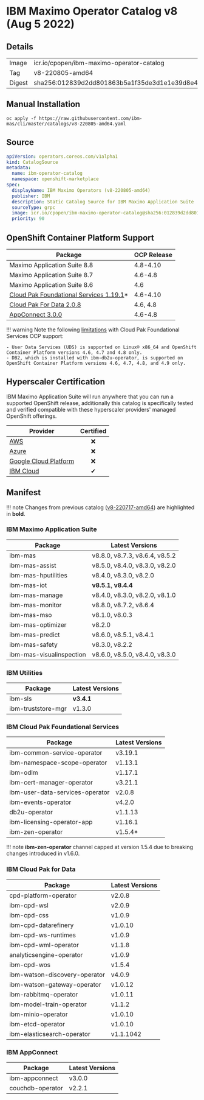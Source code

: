 IBM Maximo Operator Catalog v8 (Aug 5 2022)
===============================================================================

Details
-------------------------------------------------------------------------------

<table>
  <tr><td>Image</td><td>icr.io/cpopen/ibm-maximo-operator-catalog</tr></tr>
  <tr><td>Tag</td><td>v8-220805-amd64</tr></tr>
  <tr><td>Digest</td><td>sha256:012839d2dd801863b5a1f35de3d1e1e39d8e4a3e707f894beee091608c09aca4</tr></tr>
</table>


Manual Installation
-------------------------------------------------------------------------------
`oc apply -f https://raw.githubusercontent.com/ibm-mas/cli/master/catalogs/v8-220805-amd64.yaml`


Source
-------------------------------------------------------------------------------
```yaml
apiVersion: operators.coreos.com/v1alpha1
kind: CatalogSource
metadata:
  name: ibm-operator-catalog
  namespace: openshift-marketplace
spec:
  displayName: IBM Maximo Operators (v8-220805-amd64)
  publisher: IBM
  description: Static Catalog Source for IBM Maximo Application Suite
  sourceType: grpc
  image: icr.io/cpopen/ibm-maximo-operator-catalog@sha256:012839d2dd801863b5a1f35de3d1e1e39d8e4a3e707f894beee091608c09aca4
  priority: 90
```


OpenShift Container Platform Support
-------------------------------------------------------------------------------
| Package                      | OCP Release |
| ---------------------------- | ------------|
| Maximo Application Suite 8.8 | 4.8-4.10    |
| Maximo Application Suite 8.7 | 4.6-4.8     |
| Maximo Application Suite 8.6 | 4.6         |
| [Cloud Pak Foundational Services 1.19.1](https://www.ibm.com/docs/en/cpfs?topic=operator-supported-openshift-versions-platforms)* | 4.6-4.10 |
| [Cloud Pak For Data 2.0.8](https://www.ibm.com/docs/en/cloud-paks/cp-data/4.0?topic=requirements-software) | 4.6, 4.8 |
| [AppConnect 3.0.0](https://www.ibm.com/support/pages/node/6239294) | 4.6-4.8 |

!!! warning
    Note the following [limitations](https://www.ibm.com/docs/en/cpfs?topic=operator-supported-openshift-versions-platforms) with Cloud Pak Foundational Services OCP support:

    - User Data Services (UDS) is supported on Linux® x86_64 and OpenShift Container Platform versions 4.6, 4.7 and 4.8 only.
    - DB2, which is installed with ibm-db2u-operator, is supported on OpenShift Container Platform versions 4.6, 4.7, 4.8, and 4.9 only.


Hyperscaler Certification
-------------------------------------------------------------------------------
IBM Maximo Application Suite will run anywhere that you can run a supported OpenShift release, additionally this catalog is specifically tested and verified compatible with these hyperscaler providers' managed OpenShift offerings.

| Provider                                                                                 | Certified |
| ---------------------------------------------------------------------------------------- | :--------:|
| [AWS](https://aws.amazon.com/rosa/)                                                      | ❌       |
| [Azure](https://azure.microsoft.com/en-gb/services/openshift/)                           | ❌       |
| [Google Cloud Platform](https://cloud.google.com/architecture/partners/openshift-on-gcp) | ❌       |
| [IBM Cloud](https://www.ibm.com/cloud/openshift)                                         | ✔        |


Manifest
-------------------------------------------------------------------------------

!!! note
    Changes from previous catalog ([v8-220717-amd64](v8-220717-amd64.md)) are highlighted in **bold**.

### IBM Maximo Application Suite
| Package                  | Latest Versions                |
| ------------------------ | ------------------------------ |
| ibm-mas                  | v8.8.0, v8.7.3, v8.6.4, v8.5.2 |
| ibm-mas-assist           | v8.5.0, v8.4.0, v8.3.0, v8.2.0 |
| ibm-mas-hputilities      | v8.4.0, v8.3.0, v8.2.0         |
| ibm-mas-iot              | **v8.5.1**, **v8.4.4**         |
| ibm-mas-manage           | v8.4.0, v8.3.0, v8.2.0, v8.1.0 |
| ibm-mas-monitor          | v8.8.0, v8.7.2, v8.6.4         |
| ibm-mas-mso              | v8.1.0, v8.0.3                 |
| ibm-mas-optimizer        | v8.2.0                         |
| ibm-mas-predict          | v8.6.0, v8.5.1, v8.4.1         |
| ibm-mas-safety           | v8.3.0, v8.2.2                 |
| ibm-mas-visualinspection | v8.6.0, v8.5.0, v8.4.0, v8.3.0 |

### IBM Utilities
| Package                  | Latest Versions |
| ------------------------ | --------------- |
| ibm-sls                  | **v3.4.1**      |
| ibm-truststore-mgr       | v1.3.0          |

### IBM Cloud Pak Foundational Services
| Package                         | Latest Versions |
| ------------------------------- | --------------- |
| ibm-common-service-operator     | v3.19.1         |
| ibm-namespace-scope-operator    | v1.13.1         |
| ibm-odlm                        | v1.17.1         |
| ibm-cert-manager-operator       | v3.21.1         |
| ibm-user-data-services-operator | v2.0.8          |
| ibm-events-operator             | v4.2.0          |
| db2u-operator                   | v1.1.13         |
| ibm-licensing-operator-app      | v1.16.1         |
| ibm-zen-operator                | v1.5.4*         |

!!! note
    **ibm-zen-operator** channel capped at version 1.5.4 due to breaking changes introduced in v1.6.0.

### IBM Cloud Pak for Data
| Package                       | Latest Versions |
| ----------------------------- | --------------- |
| cpd-platform-operator         | v2.0.8          |
| ibm-cpd-wsl                   | v2.0.9          |
| ibm-cpd-css                   | v1.0.9          |
| ibm-cpd-datarefinery          | v1.0.10         |
| ibm-cpd-ws-runtimes           | v1.0.9          |
| ibm-cpd-wml-operator          | v1.1.8          |
| analyticsengine-operator      | v1.0.9          |
| ibm-cpd-wos                   | v1.5.4          |
| ibm-watson-discovery-operator | v4.0.9          |
| ibm-watson-gateway-operator   | v1.0.12         |
| ibm-rabbitmq-operator         | v1.0.11         |
| ibm-model-train-operator      | v1.1.2          |
| ibm-minio-operator            | v1.0.10         |
| ibm-etcd-operator             | v1.0.10         |
| ibm-elasticsearch-operator    | v1.1.1042       |

### IBM AppConnect
| Package                  | Latest Versions |
| ------------------------ | --------------- |
| ibm-appconnect           | v3.0.0          |
| couchdb-operator         | v2.2.1          |
